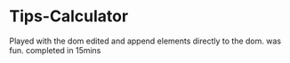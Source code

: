 # Tips-Calculator
Played with the dom edited and append elements directly to the dom. was fun. completed in 15mins
